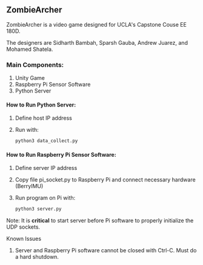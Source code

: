 ## ZombieArcher

ZombieArcher is a video game designed for UCLA's Capstone Couse EE 180D.

The designers are Sidharth Bambah, Sparsh Gauba, Andrew Juarez, and Mohamed Shatela.


### Main Components:
1) Unity Game
2) Raspberry Pi Sensor Software
3) Python Server

#### How to Run Python Server:
1. Define host IP address
2. Run with:

	```python
	python3 data_collect.py
	```
	
#### How to Run Raspberry Pi Sensor Software:
1. Define server IP address
2. Copy file pi_socket.py to Raspberry Pi and connect necessary hardware (BerryIMU)
3. Run program on Pi with:
	
	```python
	python3 server.py
	```
	
Note: It is **critical** to start server before Pi software to properly initialize
the UDP sockets.

Known Issues
1. Server and Raspberry Pi software cannot be closed with Ctrl-C. Must do a hard shutdown.